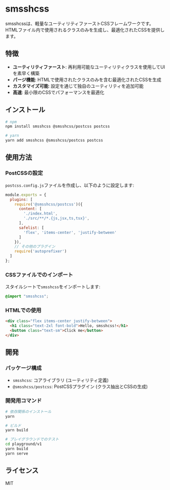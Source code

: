 # smsshcss

smsshcssは、軽量なユーティリティファーストCSSフレームワークです。HTMLファイル内で使用されるクラスのみを生成し、最適化されたCSSを提供します。

## 特徴

- **ユーティリティファースト**: 再利用可能なユーティリティクラスを使用してUIを素早く構築
- **パージ機能**: HTMLで使用されたクラスのみを含む最適化されたCSSを生成
- **カスタマイズ可能**: 設定を通じて独自のユーティリティを追加可能
- **高速**: 最小限のCSSでパフォーマンスを最適化

## インストール

```bash
# npm
npm install smsshcss @smsshcss/postcss postcss

# yarn
yarn add smsshcss @smsshcss/postcss postcss
```

## 使用方法

### PostCSSの設定

`postcss.config.js`ファイルを作成し、以下のように設定します:

```js
module.exports = {
  plugins: [
    require('@smsshcss/postcss')({
      content: [
        './index.html',
        './src/**/*.{js,jsx,ts,tsx}',
      ],
      safelist: [
        'flex', 'items-center', 'justify-between'
      ]
    }),
    // その他のプラグイン
    require('autoprefixer')
  ]
};
```

### CSSファイルでのインポート

スタイルシートで`smsshcss`をインポートします:

```css
@import "smsshcss";

```

### HTMLでの使用

```html
<div class="flex items-center justify-between">
  <h1 class="text-2xl font-bold">Hello, smsshcss!</h1>
  <button class="text-sm">Click me</button>
</div>
```

## 開発

### パッケージ構成

- `smsshcss`: コアライブラリ (ユーティリティ定義)
- `@smsshcss/postcss`: PostCSSプラグイン (クラス抽出とCSSの生成)

### 開発用コマンド

```bash
# 依存関係のインストール
yarn

# ビルド
yarn build

# プレイグラウンドでのテスト
cd playground/v1
yarn build
yarn serve
```

## ライセンス

MIT 